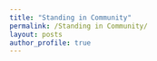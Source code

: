 ```yaml
---
title: "Standing in Community"
permalink: /Standing in Community/
layout: posts
author_profile: true
---
```


